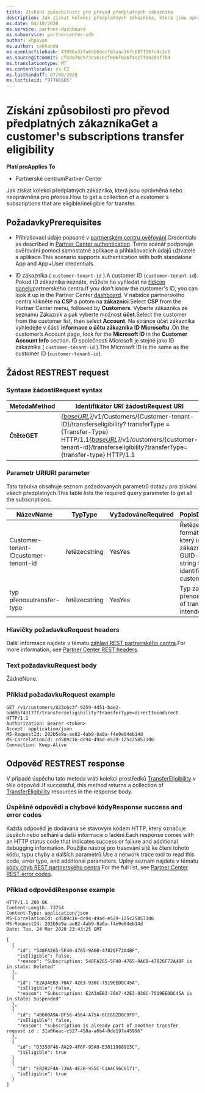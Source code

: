 ```yaml
---
title: Získání způsobilosti pro převod předplatných zákazníka
description: Jak získat kolekci předplatných zákazníka, která jsou oprávněná/ineligibile pro přenos.
ms.date: 04/10/2020
ms.service: partner-dashboard
ms.subservice: partnercenter-sdk
author: khpavan
ms.author: sakhanda
ms.openlocfilehash: 43086a32fa0dbbdecf65aac167c687f26fc4c2c6
ms.sourcegitcommit: cfedd76e573c5616cf006f826f4e27f08281f7b4
ms.translationtype: MT
ms.contentlocale: cs-CZ
ms.lasthandoff: 07/08/2020
ms.locfileid: "97766665"
---
```

# <a name="get-a-customers-subscriptions-transfer-eligibility"></a><span data-ttu-id="6c07c-103">Získání způsobilosti pro převod předplatných zákazníka</span><span class="sxs-lookup"><span data-stu-id="6c07c-103">Get a customer's subscriptions transfer eligibility</span></span>

<span data-ttu-id="6c07c-104">**Platí pro**</span><span class="sxs-lookup"><span data-stu-id="6c07c-104">**Applies To**</span></span>

- <span data-ttu-id="6c07c-105">Partnerské centrum</span><span class="sxs-lookup"><span data-stu-id="6c07c-105">Partner Center</span></span>

<span data-ttu-id="6c07c-106">Jak získat kolekci předplatných zákazníka, která jsou oprávněná nebo neoprávněná pro přenos.</span><span class="sxs-lookup"><span data-stu-id="6c07c-106">How to get a collection of a customer's subscriptions that are eligible/ineligible for transfer.</span></span>

## <a name="prerequisites"></a><span data-ttu-id="6c07c-107">Požadavky</span><span class="sxs-lookup"><span data-stu-id="6c07c-107">Prerequisites</span></span>

- <span data-ttu-id="6c07c-108">Přihlašovací údaje popsané v [partnerském centru ověřování](partner-center-authentication.md).</span><span class="sxs-lookup"><span data-stu-id="6c07c-108">Credentials as described in [Partner Center authentication](partner-center-authentication.md).</span></span> <span data-ttu-id="6c07c-109">Tento scénář podporuje ověřování pomocí samostatné aplikace a přihlašovacích údajů uživatele a aplikace.</span><span class="sxs-lookup"><span data-stu-id="6c07c-109">This scenario supports authentication with both standalone App and App+User credentials.</span></span>

- <span data-ttu-id="6c07c-110">ID zákazníka ( `customer-tenant-id` ).</span><span class="sxs-lookup"><span data-stu-id="6c07c-110">A customer ID (`customer-tenant-id`).</span></span> <span data-ttu-id="6c07c-111">Pokud ID zákazníka neznáte, můžete ho vyhledat na [řídicím panelu](https://partner.microsoft.com/dashboard)partnerského centra.</span><span class="sxs-lookup"><span data-stu-id="6c07c-111">If you don't know the customer's ID, you can look it up in the Partner Center [dashboard](https://partner.microsoft.com/dashboard).</span></span> <span data-ttu-id="6c07c-112">V nabídce partnerského centra klikněte na **CSP** a potom na **zákazníci**.</span><span class="sxs-lookup"><span data-stu-id="6c07c-112">Select **CSP** from the Partner Center menu, followed by **Customers**.</span></span> <span data-ttu-id="6c07c-113">Vyberte zákazníka ze seznamu Zákazník a pak vyberte možnost **účet**.</span><span class="sxs-lookup"><span data-stu-id="6c07c-113">Select the customer from the customer list, then select **Account**.</span></span> <span data-ttu-id="6c07c-114">Na stránce účet zákazníka vyhledejte v části **informace o účtu zákazníka** **ID Microsoftu** .</span><span class="sxs-lookup"><span data-stu-id="6c07c-114">On the customer’s Account page, look for the **Microsoft ID** in the **Customer Account Info** section.</span></span> <span data-ttu-id="6c07c-115">ID společnosti Microsoft je stejné jako ID zákazníka ( `customer-tenant-id` ).</span><span class="sxs-lookup"><span data-stu-id="6c07c-115">The Microsoft ID is the same as the customer ID  (`customer-tenant-id`).</span></span>

## <a name="rest-request"></a><span data-ttu-id="6c07c-116">Žádost REST</span><span class="sxs-lookup"><span data-stu-id="6c07c-116">REST request</span></span>

### <a name="request-syntax"></a><span data-ttu-id="6c07c-117">Syntaxe žádosti</span><span class="sxs-lookup"><span data-stu-id="6c07c-117">Request syntax</span></span>

| <span data-ttu-id="6c07c-118">Metoda</span><span class="sxs-lookup"><span data-stu-id="6c07c-118">Method</span></span>  | <span data-ttu-id="6c07c-119">Identifikátor URI žádosti</span><span class="sxs-lookup"><span data-stu-id="6c07c-119">Request URI</span></span>                                                                                          |
|---------|------------------------------------------------------------------------------------------------------|
| <span data-ttu-id="6c07c-120">**Čtěte**</span><span class="sxs-lookup"><span data-stu-id="6c07c-120">**GET**</span></span> | <span data-ttu-id="6c07c-121">[*{baseURL}*](partner-center-rest-urls.md)/v1/Customers/{Customer-tenant-ID}/transferseligibility? transferType = {Transfer-Type} HTTP/1.1</span><span class="sxs-lookup"><span data-stu-id="6c07c-121">[*{baseURL}*](partner-center-rest-urls.md)/v1/customers/{customer-tenant-id}/transferseligibility?transferType={transfer-type} HTTP/1.1</span></span> |

### <a name="uri-parameter"></a><span data-ttu-id="6c07c-122">Parametr URI</span><span class="sxs-lookup"><span data-stu-id="6c07c-122">URI parameter</span></span>

<span data-ttu-id="6c07c-123">Tato tabulka obsahuje seznam požadovaných parametrů dotazu pro získání všech předplatných.</span><span class="sxs-lookup"><span data-stu-id="6c07c-123">This table lists the required query parameter to get all the subscriptions.</span></span>

| <span data-ttu-id="6c07c-124">Název</span><span class="sxs-lookup"><span data-stu-id="6c07c-124">Name</span></span>               | <span data-ttu-id="6c07c-125">Typ</span><span class="sxs-lookup"><span data-stu-id="6c07c-125">Type</span></span>   | <span data-ttu-id="6c07c-126">Vyžadováno</span><span class="sxs-lookup"><span data-stu-id="6c07c-126">Required</span></span> | <span data-ttu-id="6c07c-127">Popis</span><span class="sxs-lookup"><span data-stu-id="6c07c-127">Description</span></span>                                           |
|--------------------|--------|----------|-------------------------------------------------------|
| <span data-ttu-id="6c07c-128">Customer-tenant-ID</span><span class="sxs-lookup"><span data-stu-id="6c07c-128">customer-tenant-id</span></span> | <span data-ttu-id="6c07c-129">řetězec</span><span class="sxs-lookup"><span data-stu-id="6c07c-129">string</span></span> | <span data-ttu-id="6c07c-130">Yes</span><span class="sxs-lookup"><span data-stu-id="6c07c-130">Yes</span></span>      | <span data-ttu-id="6c07c-131">Řetězec ve formátu GUID, který identifikuje zákazníka.</span><span class="sxs-lookup"><span data-stu-id="6c07c-131">A GUID-formatted string that identifies the customer.</span></span> |
| <span data-ttu-id="6c07c-132">typ přenosu</span><span class="sxs-lookup"><span data-stu-id="6c07c-132">transfer-type</span></span>      | <span data-ttu-id="6c07c-133">řetězec</span><span class="sxs-lookup"><span data-stu-id="6c07c-133">string</span></span> | <span data-ttu-id="6c07c-134">Yes</span><span class="sxs-lookup"><span data-stu-id="6c07c-134">Yes</span></span>      | <span data-ttu-id="6c07c-135">Typ zamýšleného přenosu.</span><span class="sxs-lookup"><span data-stu-id="6c07c-135">The type of transfer that is intended.</span></span>                |

### <a name="request-headers"></a><span data-ttu-id="6c07c-136">Hlavičky požadavku</span><span class="sxs-lookup"><span data-stu-id="6c07c-136">Request headers</span></span>

<span data-ttu-id="6c07c-137">Další informace najdete v tématu [záhlaví REST partnerského centra](headers.md).</span><span class="sxs-lookup"><span data-stu-id="6c07c-137">For more information, see [Partner Center REST headers](headers.md).</span></span>

### <a name="request-body"></a><span data-ttu-id="6c07c-138">Text požadavku</span><span class="sxs-lookup"><span data-stu-id="6c07c-138">Request body</span></span>

<span data-ttu-id="6c07c-139">Žádné</span><span class="sxs-lookup"><span data-stu-id="6c07c-139">None.</span></span>

### <a name="request-example"></a><span data-ttu-id="6c07c-140">Příklad požadavku</span><span class="sxs-lookup"><span data-stu-id="6c07c-140">Request example</span></span>

```http
GET /v1/customers/823c6c3f-9259-4d51-bae2-5dd06743177f/transferseligibility?transferType=directtoindirect HTTP/1.1
Authorization: Bearer <token>
Accept: application/json
MS-RequestId: 202b5e9a-ae82-4ab9-8a0a-f4e9e04eb14d
MS-CorrelationId: cd589c16-dc94-49ad-e529-125c258573d6
Connection: Keep-Alive
```

## <a name="rest-response"></a><span data-ttu-id="6c07c-141">Odpověď REST</span><span class="sxs-lookup"><span data-stu-id="6c07c-141">REST response</span></span>

<span data-ttu-id="6c07c-142">V případě úspěchu tato metoda vrátí kolekci prostředků [TransferEligibility](transfer-eligibility-resources.md) v těle odpovědi.</span><span class="sxs-lookup"><span data-stu-id="6c07c-142">If successful, this method returns a collection of [TransferEligibility](transfer-eligibility-resources.md) resources in the response body.</span></span>

### <a name="response-success-and-error-codes"></a><span data-ttu-id="6c07c-143">Úspěšné odpovědi a chybové kódy</span><span class="sxs-lookup"><span data-stu-id="6c07c-143">Response success and error codes</span></span>

<span data-ttu-id="6c07c-144">Každá odpověď je dodávána se stavovým kódem HTTP, který označuje úspěch nebo selhání a další informace o ladění.</span><span class="sxs-lookup"><span data-stu-id="6c07c-144">Each response comes with an HTTP status code that indicates success or failure and additional debugging information.</span></span> <span data-ttu-id="6c07c-145">Použijte nástroj pro trasování sítě ke čtení tohoto kódu, typu chyby a dalších parametrů.</span><span class="sxs-lookup"><span data-stu-id="6c07c-145">Use a network trace tool to read this code, error type, and additional parameters.</span></span> <span data-ttu-id="6c07c-146">Úplný seznam najdete v tématu [kódy chyb REST partnerského centra](error-codes.md).</span><span class="sxs-lookup"><span data-stu-id="6c07c-146">For the full list, see [Partner Center REST error codes](error-codes.md).</span></span>

### <a name="response-example"></a><span data-ttu-id="6c07c-147">Příklad odpovědi</span><span class="sxs-lookup"><span data-stu-id="6c07c-147">Response example</span></span>

```http
HTTP/1.1 200 OK
Content-Length: 73754
Content-Type: application/json
MS-CorrelationId: cd589c16-dc94-49ad-e529-125c258573d6
MS-RequestId: 202b5e9a-ae82-4ab9-8a0a-f4e9e04eb14d
Date: Tue, 24 Mar 2020 23:43:25 GMT

[
  {
    "id": "548FA265-5F40-4765-9A6B-47826F72A4BF",
    "isEligible": false,
    "reason": "Subscription: 548FA265-5F40-4765-9A6B-47826F72A4BF is in state: Deleted"
  },
  {
    "id": "E2A3AEB3-70A7-42E3-930C-7519EEDDC45A",
    "isEligible": false,
    "reason": "Subscription: E2A3AEB3-70A7-42E3-930C-7519EEDDC45A is in state: Suspended"
  },
  {
    "id": "4B600A9A-DF56-4564-A75A-6CC6D2D0C9F9",
    "isEligible": false,
    "reason": "subscription is already part of another transfer request id : 31a06eac-c527-458a-a6b4-0de197a45996"
  },
  {
    "id": "D3350F46-AA29-4F6F-95A0-E3011988915C",
    "isEligible": true
  }
  {
    "id": "E82B2F4A-736A-4E2B-955C-C1A4C56C0171",
    "isEligible": true
  }
]
```
